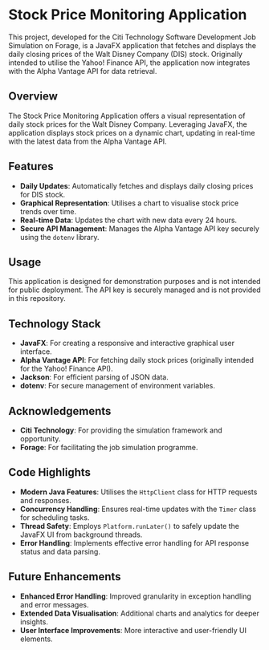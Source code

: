 # Stock Price Monitoring Application

This project, developed for the Citi Technology Software Development Job Simulation on Forage, is a JavaFX application that fetches and displays the daily closing prices of the Walt Disney Company (DIS) stock. Originally intended to utilise the Yahoo! Finance API, the application now integrates with the Alpha Vantage API for data retrieval.

## Overview

The Stock Price Monitoring Application offers a visual representation of daily stock prices for the Walt Disney Company. Leveraging JavaFX, the application displays stock prices on a dynamic chart, updating in real-time with the latest data from the Alpha Vantage API.

## Features

- **Daily Updates**: Automatically fetches and displays daily closing prices for DIS stock.
- **Graphical Representation**: Utilises a chart to visualise stock price trends over time.
- **Real-time Data**: Updates the chart with new data every 24 hours.
- **Secure API Management**: Manages the Alpha Vantage API key securely using the `dotenv` library.

## Usage

This application is designed for demonstration purposes and is not intended for public deployment. The API key is securely managed and is not provided in this repository.

## Technology Stack

- **JavaFX**: For creating a responsive and interactive graphical user interface.
- **Alpha Vantage API**: For fetching daily stock prices (originally intended for the Yahoo! Finance API).
- **Jackson**: For efficient parsing of JSON data.
- **dotenv**: For secure management of environment variables.

## Acknowledgements

- **Citi Technology**: For providing the simulation framework and opportunity.
- **Forage**: For facilitating the job simulation programme.

## Code Highlights

- **Modern Java Features**: Utilises the `HttpClient` class for HTTP requests and responses.
- **Concurrency Handling**: Ensures real-time updates with the `Timer` class for scheduling tasks.
- **Thread Safety**: Employs `Platform.runLater()` to safely update the JavaFX UI from background threads.
- **Error Handling**: Implements effective error handling for API response status and data parsing.

## Future Enhancements

- **Enhanced Error Handling**: Improved granularity in exception handling and error messages.
- **Extended Data Visualisation**: Additional charts and analytics for deeper insights.
- **User Interface Improvements**: More interactive and user-friendly UI elements.
